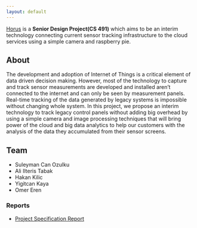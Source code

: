 ```yaml
---
layout: default
---
```


[Horus](http://horus-bilkent.github.io/) is a **Senior Design Project(CS 491)** which aims to be an interim technology connecting current sensor tracking infrastructure to the cloud services using a simple camera and raspberry pie.  

## About

The development and adoption of Internet of Things is a critical element of data driven decision making. However, most of the technology to capture and track sensor measurements are developed and installed aren’t connected to the internet and can only be seen by measurement panels. Real-time tracking of the data generated by legacy systems is impossible without changing whole system. In this project, we propose an interim technology to track legacy control panels without adding big overhead by using a simple camera and image processing techniques that will bring power of the cloud and big data analytics to help our customers with the analysis of the data they accumulated from their sensor screens.

## Team

* Suleyman Can Ozulku
* Ali Ilteris Tabak
* Hakan Kilic
* Yigitcan Kaya
* Omer Eren

### Reports

* [Project Specification Report](https://github.com/horus-bilkent/horus-bilkent.github.io/raw/master/specreport.pdf)
